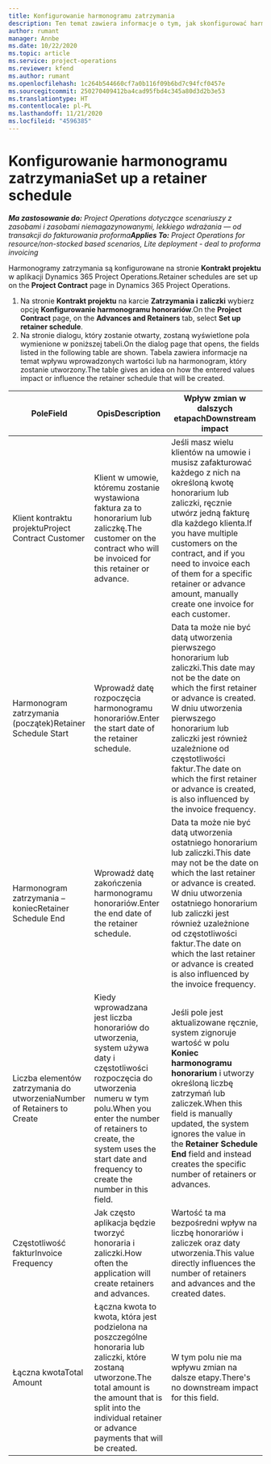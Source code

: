```yaml
---
title: Konfigurowanie harmonogramu zatrzymania
description: Ten temat zawiera informacje o tym, jak skonfigurować harmonogram honorariów w Project Operations.
author: rumant
manager: Annbe
ms.date: 10/22/2020
ms.topic: article
ms.service: project-operations
ms.reviewer: kfend
ms.author: rumant
ms.openlocfilehash: 1c264b544660cf7a0b116f09b6bd7c94fcf0457e
ms.sourcegitcommit: 250270409412ba4cad95fbd4c345a80d3d2b3e53
ms.translationtype: HT
ms.contentlocale: pl-PL
ms.lasthandoff: 11/21/2020
ms.locfileid: "4596385"
---
```

# <a name="set-up-a-retainer-schedule"></a><span data-ttu-id="5d6d7-103">Konfigurowanie harmonogramu zatrzymania</span><span class="sxs-lookup"><span data-stu-id="5d6d7-103">Set up a retainer schedule</span></span>

<span data-ttu-id="5d6d7-104">_**Ma zastosowanie do:** Project Operations dotyczące scenariuszy z zasobami i zasobami niemagazynowanymi, lekkiego wdrażania — od transakcji do fakturowania proforma_</span><span class="sxs-lookup"><span data-stu-id="5d6d7-104">_**Applies To:** Project Operations for resource/non-stocked based scenarios, Lite deployment - deal to proforma invoicing_</span></span>

<span data-ttu-id="5d6d7-105">Harmonogramy zatrzymania są konfigurowane na stronie **Kontrakt projektu** w aplikacji Dynamics 365 Project Operations.</span><span class="sxs-lookup"><span data-stu-id="5d6d7-105">Retainer schedules are set up on the **Project Contract** page in Dynamics 365 Project Operations.</span></span>

1. <span data-ttu-id="5d6d7-106">Na stronie **Kontrakt projektu** na karcie **Zatrzymania i zaliczki** wybierz opcję **Konfigurowanie harmonogramu honorariów**.</span><span class="sxs-lookup"><span data-stu-id="5d6d7-106">On the **Project Contract** page, on the **Advances and Retainers** tab, select **Set up retainer schedule**.</span></span>
2. <span data-ttu-id="5d6d7-107">Na stronie dialogu, który zostanie otwarty, zostaną wyświetlone pola wymienione w poniższej tabeli.</span><span class="sxs-lookup"><span data-stu-id="5d6d7-107">On the dialog page that opens, the fields listed in the following table are shown.</span></span> <span data-ttu-id="5d6d7-108">Tabela zawiera informacje na temat wpływu wprowadzonych wartości lub na harmonogram, który zostanie utworzony.</span><span class="sxs-lookup"><span data-stu-id="5d6d7-108">The table gives an idea on how the entered values impact or influence the retainer schedule that will be created.</span></span>

| <span data-ttu-id="5d6d7-109">Pole</span><span class="sxs-lookup"><span data-stu-id="5d6d7-109">Field</span></span> | <span data-ttu-id="5d6d7-110">Opis</span><span class="sxs-lookup"><span data-stu-id="5d6d7-110">Description</span></span> | <span data-ttu-id="5d6d7-111">Wpływ zmian w dalszych etapach</span><span class="sxs-lookup"><span data-stu-id="5d6d7-111">Downstream impact</span></span> |
| --- | --- | --- |
| <span data-ttu-id="5d6d7-112">Klient kontraktu projektu</span><span class="sxs-lookup"><span data-stu-id="5d6d7-112">Project Contract Customer</span></span> | <span data-ttu-id="5d6d7-113">Klient w umowie, któremu zostanie wystawiona faktura za to honorarium lub zaliczkę.</span><span class="sxs-lookup"><span data-stu-id="5d6d7-113">The customer on the contract who will be invoiced for this retainer or advance.</span></span> | <span data-ttu-id="5d6d7-114">Jeśli masz wielu klientów na umowie i musisz zafakturować każdego z nich na określoną kwotę honorarium lub zaliczki, ręcznie utwórz jedną fakturę dla każdego klienta.</span><span class="sxs-lookup"><span data-stu-id="5d6d7-114">If you have multiple customers on the contract, and if you need to invoice each of them for a specific retainer or advance amount, manually create one invoice for each customer.</span></span> |
| <span data-ttu-id="5d6d7-115">Harmonogram zatrzymania (początek)</span><span class="sxs-lookup"><span data-stu-id="5d6d7-115">Retainer Schedule Start</span></span> | <span data-ttu-id="5d6d7-116">Wprowadź datę rozpoczęcia harmonogramu honorariów.</span><span class="sxs-lookup"><span data-stu-id="5d6d7-116">Enter the start date of the retainer schedule.</span></span> | <span data-ttu-id="5d6d7-117">Data ta może nie być datą utworzenia pierwszego honorarium lub zaliczki.</span><span class="sxs-lookup"><span data-stu-id="5d6d7-117">This date may not be the date on which the first retainer or advance is created.</span></span> <span data-ttu-id="5d6d7-118">W dniu utworzenia pierwszego honorarium lub zaliczki jest również uzależnione od częstotliwości faktur.</span><span class="sxs-lookup"><span data-stu-id="5d6d7-118">The date on which the first retainer or advance is created, is also influenced by the invoice frequency.</span></span> |
| <span data-ttu-id="5d6d7-119">Harmonogram zatrzymania – koniec</span><span class="sxs-lookup"><span data-stu-id="5d6d7-119">Retainer Schedule End</span></span> | <span data-ttu-id="5d6d7-120">Wprowadź datę zakończenia harmonogramu honorariów.</span><span class="sxs-lookup"><span data-stu-id="5d6d7-120">Enter the end date of the retainer schedule.</span></span> | <span data-ttu-id="5d6d7-121">Data ta może nie być datą utworzenia ostatniego honorarium lub zaliczki.</span><span class="sxs-lookup"><span data-stu-id="5d6d7-121">This date may not be the date on which the last retainer or advance is created.</span></span> <span data-ttu-id="5d6d7-122">W dniu utworzenia ostatniego honorarium lub zaliczki jest również uzależnione od częstotliwości faktur.</span><span class="sxs-lookup"><span data-stu-id="5d6d7-122">The date on which the last retainer or advance is created is also influenced by the invoice frequency.</span></span> |
| <span data-ttu-id="5d6d7-123">Liczba elementów zatrzymania do utworzenia</span><span class="sxs-lookup"><span data-stu-id="5d6d7-123">Number of Retainers to Create</span></span> | <span data-ttu-id="5d6d7-124">Kiedy wprowadzana jest liczba honorariów do utworzenia, system używa daty i częstotliwości rozpoczęcia do utworzenia numeru w tym polu.</span><span class="sxs-lookup"><span data-stu-id="5d6d7-124">When you enter the number of retainers to create, the system uses the start date and frequency to create the number in this field.</span></span> | <span data-ttu-id="5d6d7-125">Jeśli pole jest aktualizowane ręcznie, system zignoruje wartość w polu **Koniec harmonogramu honorarium** i utworzy określoną liczbę zatrzymań lub zaliczek.</span><span class="sxs-lookup"><span data-stu-id="5d6d7-125">When this field is manually updated, the system ignores the value in the **Retainer Schedule End** field and instead creates the specific number of retainers or advances.</span></span> |
| <span data-ttu-id="5d6d7-126">Częstotliwość faktur</span><span class="sxs-lookup"><span data-stu-id="5d6d7-126">Invoice Frequency</span></span> | <span data-ttu-id="5d6d7-127">Jak często aplikacja będzie tworzyć honoraria i zaliczki.</span><span class="sxs-lookup"><span data-stu-id="5d6d7-127">How often the application will create retainers and advances.</span></span> | <span data-ttu-id="5d6d7-128">Wartość ta ma bezpośredni wpływ na liczbę honorariów i zaliczek oraz daty utworzenia.</span><span class="sxs-lookup"><span data-stu-id="5d6d7-128">This value directly influences the number of retainers and advances and the created dates.</span></span> |
| <span data-ttu-id="5d6d7-129">Łączna kwota</span><span class="sxs-lookup"><span data-stu-id="5d6d7-129">Total Amount</span></span> | <span data-ttu-id="5d6d7-130">Łączna kwota to kwota, która jest podzielona na poszczególne honoraria lub zaliczki, które zostaną utworzone.</span><span class="sxs-lookup"><span data-stu-id="5d6d7-130">The total amount is the amount that is split into the individual retainer or advance payments that will be created.</span></span> | <span data-ttu-id="5d6d7-131">W tym polu nie ma wpływu zmian na dalsze etapy.</span><span class="sxs-lookup"><span data-stu-id="5d6d7-131">There's no downstream impact for this field.</span></span> |
